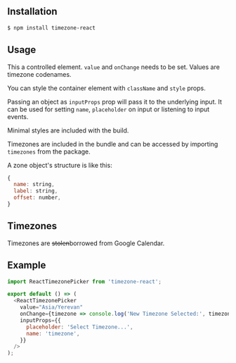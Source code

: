 ## Installation

```bash
$ npm install timezone-react
```

## Usage

This a controlled element. `value` and `onChange` needs to be set. Values are timezone codenames.

You can style the container element with `className` and `style` props.

Passing an object as `inputProps` prop will pass it to the underlying input. It can be used for setting `name`, `placeholder` on input or listening to input events.

Minimal styles are included with the build.

Timezones are included in the bundle and can be accessed by importing `timezones` from the package.

A zone object's structure is like this:

```javascript
{
  name: string,
  label: string,
  offset: number,
}
```

## Timezones

Timezones are ~~stolen~~borrowed from Google Calendar.

## Example

```javascript
import ReactTimezonePicker from 'timezone-react';

export default () => (
  <ReactTimezonePicker
    value="Asia/Yerevan"
    onChange={timezone => console.log('New Timezone Selected:', timezone)}
    inputProps={{
      placeholder: 'Select Timezone...',
      name: 'timezone',
    }}
  />
);
```
